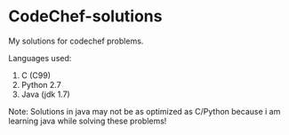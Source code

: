 CodeChef-solutions
==================

My solutions for codechef problems.

Languages used:

1. C (C99)
2. Python 2.7
3. Java (jdk 1.7)

Note: Solutions in java may not be as optimized as C/Python because i
      am learning java while solving these problems!
